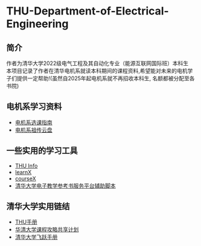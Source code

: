 # THU-Department-of-Electrical-Engineering
## 简介
作者为清华大学2022级电气工程及其自动化专业（能源互联网国际班）本科生  
本项目记录了作者在清华电机系就读本科期间的课程资料,希望能对未来的电机学子们提供一定帮助!(虽然自2025年起电机系就不再招收本科生, 名额都被分配至各书院)  
## 电机系学习资料
- [电机系选课指南](https://docs.qq.com/sheet/DTWlBTERkaE56ckxY)  
- [电机系祖传云盘](https://cloud.tsinghua.edu.cn/d/d0d66bf31b95408ab095/)  
## 一些实用的学习工具
- [THU Info](https://github.com/thu-info-community/thu-info-app)  
- [learnX](https://github.com/robertying/learnX)  
- [courseX](https://tsinghua.app/courses)  
- [清华大学电子教学参考书服务平台辅助脚本](https://github.com/A1phaN/tsinghua-ereserves-lib-downloader?tab=readme-ov-file)  
## 清华大学实用链结
- [THU手册](https://yourschool.cc/thubook/)  
- [华清大学课程攻略共享计划](https://in.closed.social:9443/pastExam/login/)  
- [清华大学飞跃手册](https://feiyue.online/)  
